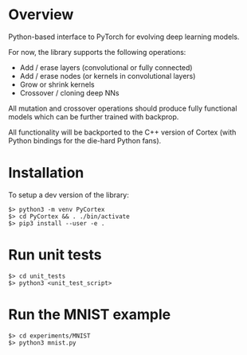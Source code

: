 # Overview

Python-based interface to PyTorch for evolving deep learning models.

For now, the library supports the following operations:

- Add / erase layers (convolutional or fully connected)
- Add / erase nodes (or kernels in convolutional layers)
- Grow or shrink kernels
- Crossover / cloning deep NNs

All mutation and crossover operations should produce fully functional models which can be further trained with backprop.

All functionality will be backported to the C++ version of Cortex (with Python bindings for the die-hard Python fans).

# Installation

To setup a dev version of the library:

```
$> python3 -m venv PyCortex
$> cd PyCortex && . ./bin/activate
$> pip3 install --user -e .
```

# Run unit tests

```
$> cd unit_tests
$> python3 <unit_test_script>
```

# Run the MNIST example

```
$> cd experiments/MNIST
$> python3 mnist.py
```
